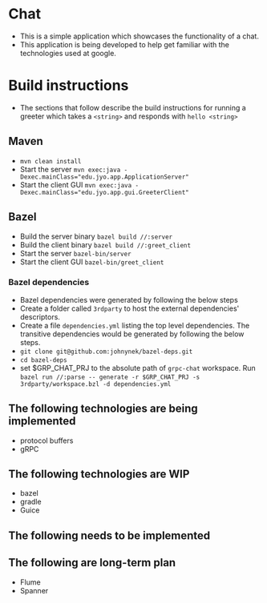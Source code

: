 # Chat

- This is a simple application which showcases the functionality of a chat.
- This application is being developed to help get familiar with the technologies used at google.

# Build instructions

- The sections that follow describe the build instructions for running a greeter which takes a `<string>` and responds with `hello <string>`

## Maven
- `mvn clean install`
- Start the server `mvn exec:java -Dexec.mainClass="edu.jyo.app.ApplicationServer"`
- Start the client GUI `mvn exec:java -Dexec.mainClass="edu.jyo.app.gui.GreeterClient"`

## Bazel
- Build the server binary `bazel build //:server`
- Build the client binary `bazel build //:greet_client`
- Start the server `bazel-bin/server`
- Start the client GUI `bazel-bin/greet_client`

### Bazel dependencies
- Bazel dependencies were generated by following the below steps
- Create a folder called `3rdparty` to host the external dependencies' descriptors.
- Create a file `dependencies.yml` listing the top level dependencies. The transitive dependencies would be generated by following the below steps.
- `git clone git@github.com:johnynek/bazel-deps.git`
- `cd bazel-deps`
- set $GRP_CHAT_PRJ to the absolute path of `grpc-chat` workspace. Run `bazel run //:parse -- generate -r $GRP_CHAT_PRJ -s 3rdparty/workspace.bzl -d dependencies.yml`

## The following technologies are being implemented
- protocol buffers
- gRPC

## The following technologies are WIP
- bazel
- gradle
- Guice
  
## The following needs to be implemented


## The following are long-term plan 
- Flume 
- Spanner 